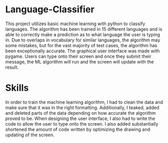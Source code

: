 # Language-Classifier
This project utilizes basic machine learning with python to classify languages. The algorithm has been trained in 15 different languages and is able to correctly make a prediction as to what language the user is typing in. Due to overlaps in vocabulary for similar languages, the algorithm may some mistakes, but for the vast majority of test cases, the algorithm has been exceptionally accurate. The graphical user interface was made with pygame. Users can type onto their screen and once they submit their message, the ML algorithm will run and the screen will update with the result. 

# Skills
In order to train the machine learning algorithm, I had to clean the data and make sure that it was in the right formatting. Additionally, I teaked, added and deleted parts of the data depending on how accurate the algorithm proved to be. When designing the user interface, I also had to write the code to allow the user to type onto the screen. I also added substantially shortened the amount of code written by optimizing the drawing and updating of the screen. 
